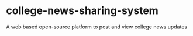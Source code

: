 # college-news-sharing-system
A web based open-source platform to post and view college news updates
